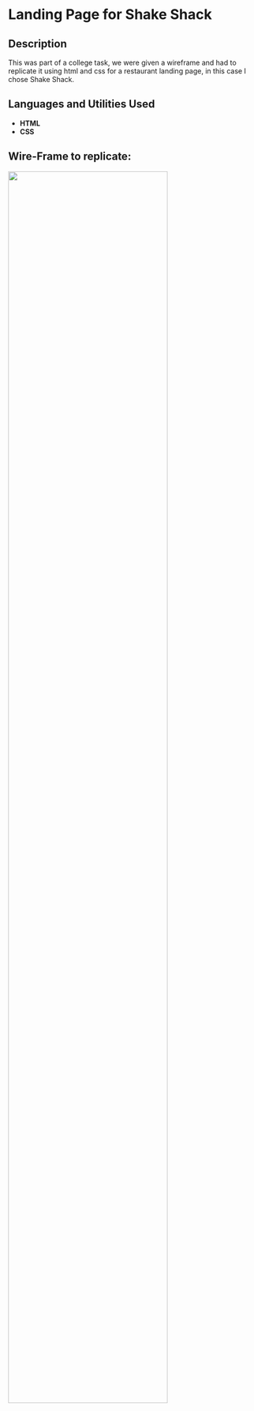 <h1>Landing Page for Shake Shack</h1>

<h2>Description</h2>
This was part of a college task, we were given a wireframe and had to replicate it using html and css for a restaurant landing page, in this case I chose Shake Shack.
<br />


<h2>Languages and Utilities Used</h2>

- <b>HTML</b>
- <b>CSS</b>

<h2>Wire-Frame to replicate:</h2>

<img src="https://i.imgur.com/JOjEv3B.jpg" height="80%" width="80%"/>
<br />





